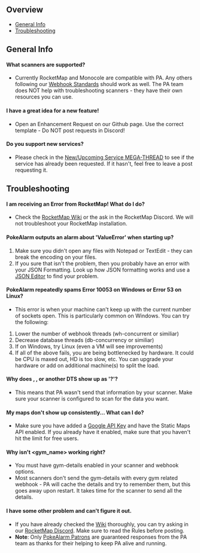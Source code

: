 ## Overview
* [General Info](#general-info)
* [Troubleshooting](#troubleshooting)

## General Info

#### What scanners are supported?

* Currently RocketMap and Monocole are compatible with PA. Any others following our [Webhook Standards](webhook-standard) should work as well. The PA team does NOT help with troubleshooting scanners - they have their own resources you can use.

#### I have a great idea for a new feature!
* Open an Enhancement Request on our Github page. Use the correct template - Do NOT post requests in Discord!

#### Do you support new services?
* Please check in the [New/Upcoming Service MEGA-THREAD](https://github.com/RocketMap/PokeAlarm/issues/147) to see if the service has already been requested. If it hasn't, feel free to leave a post requesting it.

## Troubleshooting

#### I am receiving an Error from RocketMap! What do I do?
* Check the [RocketMap Wiki](https://rocketmap.readthedocs.io/en/develop/) or the ask in the RocketMap Discord.  We will not troubleshoot your RocketMap installation.

#### PokeAlarm outputs an alarm about 'ValueError' when starting up?

1. Make sure you didn't open any files with Notepad or TextEdit - they can break the encoding on your files.
2. If you sure that isn't the problem, then you probably have an error with your JSON Formatting. Look up how JSON formatting works and use a [JSON Editor](http://www.jsoneditoronline.org/) to find your problem.

#### PokeAlarm repeatedly spams Error 10053 on Windows or Error 53 on Linux?

* This error is when your machine can't keep up with the current number of sockets open. This is particularly common on Windows. You can try the following:
1. Lower the number of webhook threads (wh-concurrent or similiar)
2. Decrease database threads (db-concurrency or similiar)
3. If on Windows, try Linux (even a VM will see improvements)
4. If all of the above fails, you are being bottlenecked by hardware. It could be CPU is maxed out, HD is too slow, etc. You can upgrade your hardware or add on additional machine(s) to split the load.

#### Why does <iv>, <cp>, or another DTS show up as '?'?
* This means that PA wasn't send that information by your scanner. Make sure your scanner is configured to scan for the data you want. 

#### My maps don't show up consistently... What can I do?
* Make sure you have added a [Google API Key](Google-Maps-API-Key) and have the Static Maps API enabled. If you already have it enabled, make sure that you haven't hit the limit for free users.

#### Why isn't <gym_name> working right?
* You must have gym-details enabled in your scanner and webhook options. 
* Most scanners don't send the gym-details with every gym related webhook - PA will cache the details and try to remember them, but this goes away upon restart. It takes time for the scanner to send all the details. 

#### I have some other problem and can't figure it out.
* If you have already checked the [Wiki](Home) thoroughly, you can try asking in our [RocketMap Discord](https://discord.gg/RocketMap). Make sure to read the Rules before posting.
* **Note**: Only [PokeAlarm Patrons](https://www.patreon.com/pokealarm) are guaranteed responses from the PA team as thanks for their helping to keep PA alive and running. 